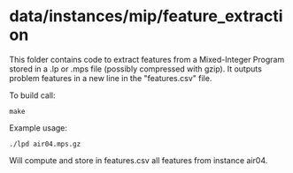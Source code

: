 # data/instances/mip/feature\_extraction

This folder contains code to extract features from a Mixed-Integer Program
stored in a .lp or .mps file (possibly compressed with gzip). It outputs
problem features in a new line in the "features.csv" file.

To build call:

``` 
make
```

Example usage:

```
./lpd air04.mps.gz
```

Will compute and store in features.csv all features from instance air04.

